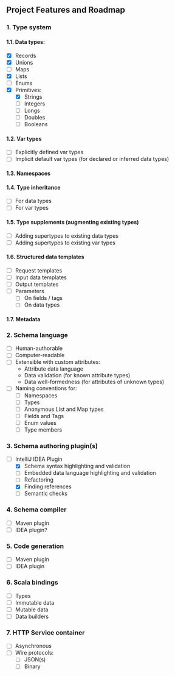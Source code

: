 ## Project Features and Roadmap

### 1. Type system

#### 1.1. Data types:
  * [x] Records
  * [x] Unions
  * [ ] Maps
  * [x] Lists
  * [ ] Enums
  * [x] Primitives:
    * [x] Strings
    * [ ] Integers
    * [ ] Longs
    * [ ] Doubles
    * [ ] Booleans

#### 1.2. Var types
  * [ ] Explicitly defined var types
  * [ ] Implicit default var types (for declared or inferred data types)

#### 1.3. Namespaces

#### 1.4. Type inheritance
  * [ ] For data types
  * [ ] For var types

#### 1.5. Type supplements (augmenting existing types)
  * [ ] Adding supertypes to existing data types
  * [ ] Adding supertypes to existing var types

#### 1.6. Structured data templates
  * [ ] Request templates
  * [ ] Input data templates
  * [ ] Output templates
  * [ ] Parameters
    * [ ] On fields / tags
    * [ ] On data types

#### 1.7. Metadata

### 2. Schema language
  * [ ] Human-authorable
  * [ ] Computer-readable
  * [ ] Extensible with custom attributes:
    + Attribute data language
    + Data validation (for known attribute types)
    + Data well-formedness (for attributes of unknown types)
  * [ ] Naming conventions for:
    * [ ] Namespaces
    * [ ] Types
    * [ ] Anonymous List and Map types
    * [ ] Fields and Tags
    * [ ] Enum values
    * [ ] Type members

### 3. Schema authoring plugin(s)
  * [ ] IntelliJ IDEA Plugin
    * [x] Schema syntax highlighting and validation
    * [ ] Embedded data language highlighting and validation
    * [ ] Refactoring
    * [x] Finding references
    * [ ] Semantic checks

### 4. Schema compiler
  * [ ] Maven plugin
  * [ ] IDEA plugin?

### 5. Code generation
  * [ ] Maven plugin
  * [ ] IDEA plugin

### 6. Scala bindings
  * [ ] Types
  * [ ] Immutable data
  * [ ] Mutable data
  * [ ] Data builders

### 7. HTTP Service container
  * [ ] Asynchronous
  * [ ] Wire protocols:
    * [ ] JSON(s)
    * [ ] Binary
